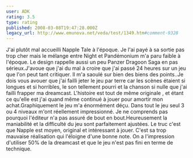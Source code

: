 ```yaml
---
user: ADK
rating: 3.5
type: rating
published: 2008-03-08T19:47:28.000Z
legacy_url: http://www.emunova.net/veda/test/1349.htm#comment-9328
---
```

J'ai plutôt mal accueilli Napple Tale à l'époque. Je l'ai payé à sa sortie pas
trop cher mais le mélange entre Night et Pandémonium m'a paru faible à
l'époque. Le design rappelle aussi un peu Panzer Dragoon Saga en pas sérieux.J'avoue que j'ai du mal à croire que j'ai passé 24 heures sur un jeu que l'on peut tant critiquer. Il m'a saoulé sur bien des biens des points..Je dois vous avouer que j'ai failli jeter le jeu par terre car les scènes étaient si longues et si horribles, le son tellement pourri et la chanson si nulle que j'ai failli frapper ma dreamcast. L'histoire est tout de même originale , et étant ce qu'elle est j'ai quand même continué à jouer pour amortir mon achat.Graphiquement le jeu m'a énormément déçu. Dans tout le jeu seul 3 ou 4 niveaux m'ont réellement impressionné. Je ne comprends pas pourquoi l'éditeur n'a pas assuré de bout en bout.Heureusement la maniabilité et la difficulté du jeu sont parfaitement ajustées. Le truc c'est que Napple est moyen, original et intéressant à jouer. C'est sa trop mauvaise réalisation qui l'éloigne d'une bonne note. On a l'impression d'utiliser 50% de la dreamcast et que le jeu n'est pas fini en terme de technique.